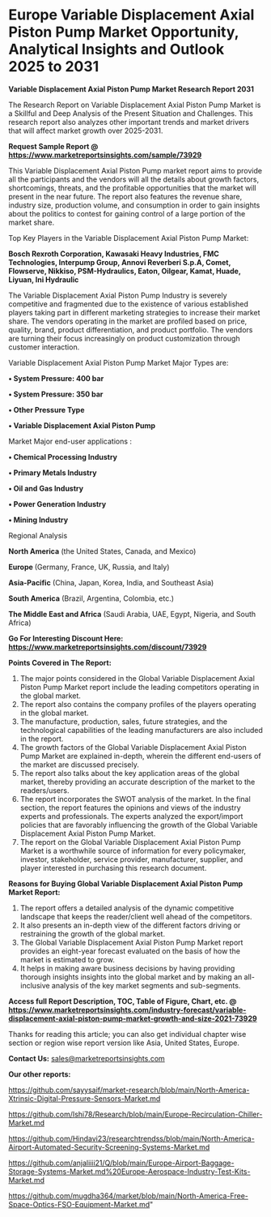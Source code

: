  # Europe Variable Displacement Axial Piston Pump Market Opportunity, Analytical Insights and Outlook 2025 to 2031

<strong>Variable Displacement Axial Piston Pump Market Research Report 2031</strong>

The Research Report on Variable Displacement Axial Piston Pump Market is a Skillful and Deep Analysis of the Present Situation and Challenges. This research report also analyzes other important trends and market drivers that will affect market growth over 2025-2031.

<strong>Request Sample Report @ <a href=https://www.marketreportsinsights.com/sample/73929>https://www.marketreportsinsights.com/sample/73929</a></strong>

This Variable Displacement Axial Piston Pump market report aims to provide all the participants and the vendors will all the details about growth factors, shortcomings, threats, and the profitable opportunities that the market will present in the near future. The report also features the revenue share, industry size, production volume, and consumption in order to gain insights about the politics to contest for gaining control of a large portion of the market share.

Top Key Players in the Variable Displacement Axial Piston Pump Market:

<strong>Bosch Rexroth Corporation, Kawasaki Heavy Industries, FMC Technologies, Interpump Group, Annovi Reverberi S.p.A, Comet, Flowserve, Nikkiso, PSM-Hydraulics, Eaton, Oilgear, Kamat, Huade, Liyuan, Ini Hydraulic</strong>

The Variable Displacement Axial Piston Pump Industry is severely competitive and fragmented due to the existence of various established players taking part in different marketing strategies to increase their market share. The vendors operating in the market are profiled based on price, quality, brand, product differentiation, and product portfolio. The vendors are turning their focus increasingly on product customization through customer interaction.

Variable Displacement Axial Piston Pump Market Major Types are:

<strong>• System Pressure: 400 bar

• System Pressure: 350 bar

• Other Pressure Type

• Variable Displacement Axial Piston Pump</strong>

Market Major end-user applications :

<strong>• Chemical Processing Industry

• Primary Metals Industry

• Oil and Gas Industry

• Power Generation Industry

• Mining Industry</strong>

Regional Analysis

</u><strong><b>North America</b></strong> (the United States, Canada, and Mexico)

<strong><b>Europe </b></strong>(Germany, France, UK, Russia, and Italy)

<strong><b>Asia-Pacific</b></strong> (China, Japan, Korea, India, and Southeast Asia)

<strong><b>South America</b></strong> (Brazil, Argentina, Colombia, etc.)

<strong><b>The Middle East and Africa</b></strong> (Saudi Arabia, UAE, Egypt, Nigeria, and South Africa)

<strong>Go For Interesting Discount Here: <a href=https://www.marketreportsinsights.com/discount/73929>https://www.marketreportsinsights.com/discount/73929</a></strong>

<strong>Points Covered in The Report:</strong>
<ol>
  <li>The major points considered in the Global Variable Displacement Axial Piston Pump Market report include the leading competitors operating in the global market.</li>
  <li>The report also contains the company profiles of the players operating in the global market.</li>
  <li>The manufacture, production, sales, future strategies, and the technological capabilities of the leading manufacturers are also included in the report.</li>
  <li>The growth factors of the Global Variable Displacement Axial Piston Pump Market are explained in-depth, wherein the different end-users of the market are discussed precisely.</li>
  <li>The report also talks about the key application areas of the global market, thereby providing an accurate description of the market to the readers/users.</li>
  <li>The report incorporates the SWOT analysis of the market. In the final section, the report features the opinions and views of the industry experts and professionals. The experts analyzed the export/import policies that are favorably influencing the growth of the Global Variable Displacement Axial Piston Pump Market.</li>
  <li>The report on the Global Variable Displacement Axial Piston Pump Market is a worthwhile source of information for every policymaker, investor, stakeholder, service provider, manufacturer, supplier, and player interested in purchasing this research document.</li>
</ol>
<strong>Reasons for Buying Global Variable Displacement Axial Piston Pump Market Report:</strong>

<ol>
  <li>The report offers a detailed analysis of the dynamic competitive landscape that keeps the reader/client well ahead of the competitors.</li>
  <li>It also presents an in-depth view of the different factors driving or restraining the growth of the global market.</li>
  <li>The Global Variable Displacement Axial Piston Pump Market report provides an eight-year forecast evaluated on the basis of how the market is estimated to grow.</li>
  <li>It helps in making aware business decisions by having providing thorough insights insights into the global market and by making an all-inclusive analysis of the key market segments and sub-segments.</li>
</ol>
<strong>Access full Report Description, TOC, Table of Figure, Chart, etc. @ <a href=https://www.marketreportsinsights.com/industry-forecast/variable-displacement-axial-piston-pump-market-growth-and-size-2021-73929>https://www.marketreportsinsights.com/industry-forecast/variable-displacement-axial-piston-pump-market-growth-and-size-2021-73929</a></strong>


Thanks for reading this article; you can also get individual chapter wise section or region wise report version like Asia, United States, Europe.

<strong>Contact Us:</strong>
sales@marketreportsinsights.com

<strong>Our other reports:</strong>

<a href=https://github.com/sayysaif/market-research/blob/main/North-America-Xtrinsic-Digital-Pressure-Sensors-Market.md>https://github.com/sayysaif/market-research/blob/main/North-America-Xtrinsic-Digital-Pressure-Sensors-Market.md</a>

<a href=https://github.com/Ishi78/Research/blob/main/Europe-Recirculation-Chiller-Market.md>https://github.com/Ishi78/Research/blob/main/Europe-Recirculation-Chiller-Market.md</a>

<a href=https://github.com/Hindavi23/researchtrendss/blob/main/North-America-Airport-Automated-Security-Screening-Systems-Market.md>https://github.com/Hindavi23/researchtrendss/blob/main/North-America-Airport-Automated-Security-Screening-Systems-Market.md</a>

<a href=https://github.com/anjaliiii21/Q/blob/main/Europe-Airport-Baggage-Storage-Systems-Market.md%20Europe-Aerospace-Industry-Test-Kits-Market.md>https://github.com/anjaliiii21/Q/blob/main/Europe-Airport-Baggage-Storage-Systems-Market.md%20Europe-Aerospace-Industry-Test-Kits-Market.md</a>

<a href=https://github.com/mugdha364/market/blob/main/North-America-Free-Space-Optics-FSO-Equipment-Market.md>https://github.com/mugdha364/market/blob/main/North-America-Free-Space-Optics-FSO-Equipment-Market.md</a>"
